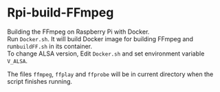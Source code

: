 # Rpi-build-FFmpeg
Building the FFmpeg on Raspberry Pi with Docker.  
Run `Docker.sh`. It will build Docker image for building FFmpeg and run`buildFF.sh` in its container.  
To change ALSA version, Edit `Docker.sh` and set environment variable `V_ALSA`.  
  
The files `ffmpeg`, `ffplay` and `ffprobe` will be in current directory when the script finishes running.
